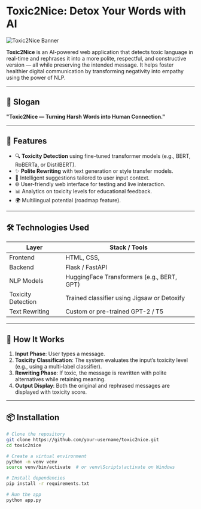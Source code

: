 # Toxic2Nice: Detox Your Words with AI

![Toxic2Nice Banner]([https://github.com/ay0788/Toxic2Nice-/blob/main/toxic2nice.png])

**Toxic2Nice** is an AI-powered web application that detects toxic language in real-time and rephrases it into a more polite, respectful, and constructive version — all while preserving the intended message. It helps foster healthier digital communication by transforming negativity into empathy using the power of NLP.

---

## 🌟 Slogan

**"Toxic2Nice — Turning Harsh Words into Human Connection."**

---

## 🚀 Features

- 🔍 **Toxicity Detection** using fine-tuned transformer models (e.g., BERT, RoBERTa, or DistilBERT).
- ✨ **Polite Rewriting** with text generation or style transfer models.
- 🧠 Intelligent suggestions tailored to user input context.
- 🌐 User-friendly web interface for testing and live interaction.
- 📊 Analytics on toxicity levels for educational feedback.
- 🌍 Multilingual potential (roadmap feature).

---

## 🛠️ Technologies Used

| Layer         | Stack / Tools                             |
|---------------|--------------------------------------------|
| Frontend      | HTML, CSS,  |
| Backend       | Flask / FastAPI                            |
| NLP Models    | HuggingFace Transformers (e.g., BERT, GPT) |
| Toxicity Detection | Trained classifier using Jigsaw or Detoxify |
| Text Rewriting | Custom or pre-trained GPT-2 / T5          |

---

## 🧪 How It Works

1. **Input Phase**: User types a message.
2. **Toxicity Classification**: The system evaluates the input’s toxicity level (e.g., using a multi-label classifier).
3. **Rewriting Phase**: If toxic, the message is rewritten with polite alternatives while retaining meaning.
4. **Output Display**: Both the original and rephrased messages are displayed with toxicity score.

---

## 📦 Installation

```bash
# Clone the repository
git clone https://github.com/your-username/toxic2nice.git
cd toxic2nice

# Create a virtual environment
python -m venv venv
source venv/bin/activate  # or venv\Scripts\activate on Windows

# Install dependencies
pip install -r requirements.txt

# Run the app
python app.py

